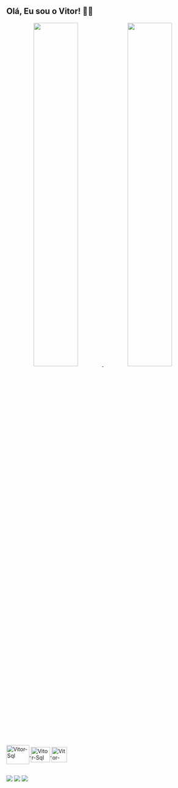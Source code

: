 ## Olá, Eu sou o Vitor! 🖖🏼

<div align="center">
  <a href="https://github.com/vitormavancini">
  <img width="48%" src="https://github-readme-stats.vercel.app/api?username=vitormavancini&show_icons=true&theme=nord&include_all_commits=true&count_private=true"/>
  <img width="48%" src="https://github-readme-stats.vercel.app/api/top-langs/?username=vitormavancini&layout=compact&langs_count=7&theme=nord"/>
</div>
<div style="display: inline_block"><br>
  <img align="center" alt="Vitor-Sql" height="50" width="60" src="https://cdn.jsdelivr.net/gh/devicons/devicon/icons/salesforce/salesforce-original.svg">
  <img align="center" alt="Vitor-Sql" height="40" width="50" src="https://cdn.jsdelivr.net/gh/devicons/devicon/icons/microsoftsqlserver/microsoftsqlserver-plain-wordmark.svg">
  <img align="center" alt="Vitor-Sql" height="40" width="40" src="https://cdn.icon-icons.com/icons2/2107/PNG/512/file_type_advpl_icon_130762.png">
</div> 
 
 ##
  
<div> 
  <a href="https://instagram.com/vitormavancini"          target="_blank"> <img src="https://img.shields.io/badge/-Instagram-%23E4405F?style=for-the-badge&logo=instagram&logoColor=white" target="_blank"></a> 
  <a href="https://www.linkedin.com/in/vitorlmavancini/"  target="_blank"> <img src="https://img.shields.io/badge/-LinkedIn-%230077B5?style=for-the-badge&logo=linkedin&logoColor=white"   target="_blank"></a> 
  <a href="https://trailblazer.me/id/vavancini"           target="_blank"> <img src="https://profile.ui.trailhead.com/images/trailblazer-me.svg"                                           target="_blank"></a>
</div>
